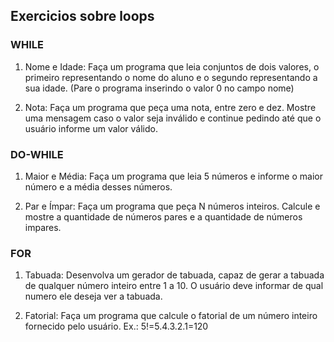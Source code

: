 ## Exercicios sobre loops

### WHILE

1. Nome e Idade: Faça um programa que leia conjuntos de dois valores, o primeiro representando o nome do aluno e o segundo representando a sua idade. (Pare o programa inserindo o valor 0 no campo nome)

2. Nota: Faça um programa que peça uma nota, entre zero e dez. Mostre uma mensagem caso o valor seja inválido e continue pedindo até que o usuário informe um valor válido.

### DO-WHILE

1. Maior e Média: Faça um programa que leia 5 números e informe o maior número e a média desses números.

2. Par e Ímpar: Faça um programa que peça N números inteiros. Calcule e mostre a quantidade de números pares e a quantidade de números impares.

### FOR

1. Tabuada: Desenvolva um gerador de tabuada, capaz de gerar a tabuada de qualquer número inteiro entre 1 a 10. O usuário deve informar de qual numero ele deseja ver a tabuada.

2. Fatorial: Faça um programa que calcule o fatorial de um número inteiro fornecido pelo usuário.
Ex.: 5!=5.4.3.2.1=120